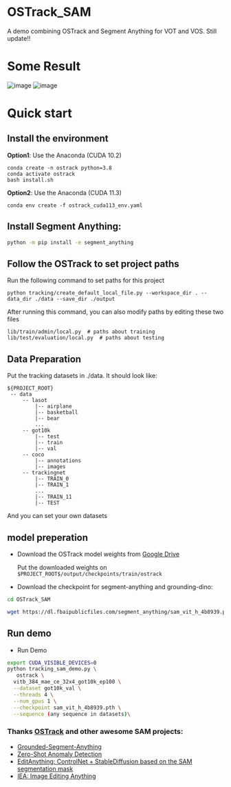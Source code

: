 # OSTrack_SAM
A demo combining OSTrack and Segment Anything for VOT and VOS.
Still update!!

# Some Result
![image](https://github.com/miaodeshui/OSTrack_SAM/blob/main/assets/bicycle-7.gif)
![image](https://github.com/miaodeshui/OSTrack_SAM/blob/main/assets/cat.gif)


# Quick start

## Install the environment
**Option1**: Use the Anaconda (CUDA 10.2)
```
conda create -n ostrack python=3.8
conda activate ostrack
bash install.sh
```

**Option2**: Use the Anaconda (CUDA 11.3)
```
conda env create -f ostrack_cuda113_env.yaml
```

## Install Segment Anything:

```bash
python -m pip install -e segment_anything
```
## Follow the OSTrack to set project paths
Run the following command to set paths for this project
```
python tracking/create_default_local_file.py --workspace_dir . --data_dir ./data --save_dir ./output
```
After running this command, you can also modify paths by editing these two files
```
lib/train/admin/local.py  # paths about training
lib/test/evaluation/local.py  # paths about testing
```
## Data Preparation
Put the tracking datasets in ./data. It should look like:
   ```
   ${PROJECT_ROOT}
    -- data
        -- lasot
            |-- airplane
            |-- basketball
            |-- bear
            ...
        -- got10k
            |-- test
            |-- train
            |-- val
        -- coco
            |-- annotations
            |-- images
        -- trackingnet
            |-- TRAIN_0
            |-- TRAIN_1
            ...
            |-- TRAIN_11
            |-- TEST
   ```
   And you can set your own datasets
   
## model preperation
- Download the OSTrack model weights from [Google Drive](https://drive.google.com/drive/folders/1PS4inLS8bWNCecpYZ0W2fE5-A04DvTcd?usp=sharing) 

   Put the downloaded weights on `$PROJECT_ROOT$/output/checkpoints/train/ostrack`

- Download the checkpoint for segment-anything and grounding-dino:
```bash
cd OSTrack_SAM

wget https://dl.fbaipublicfiles.com/segment_anything/sam_vit_h_4b8939.pth
```
## Run demo
- Run Demo
```bash
export CUDA_VISIBLE_DEVICES=0
python tracking_sam_demo.py \
   ostrack \
  vitb_384_mae_ce_32x4_got10k_ep100 \
  --dataset got10k_val \
  --threads 4 \
  --num_gpus 1 \
  --checkpoint sam_vit_h_4b8939.pth \
  --sequence (any sequence in datasets)\
```
 ### Thanks [OSTrack](https://github.com/botaoye/OSTrack) and other awesome SAM projects:
- [Grounded-Segment-Anything](https://github.com/IDEA-Research/Grounded-Segment-Anything)
- [Zero-Shot Anomaly Detection](https://github.com/caoyunkang/GroundedSAM-zero-shot-anomaly-detection)
- [EditAnything: ControlNet + StableDiffusion based on the SAM segmentation mask](https://github.com/sail-sg/EditAnything)
- [IEA: Image Editing Anything](https://github.com/feizc/IEA)
